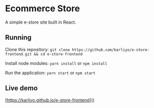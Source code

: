 # Ecommerce Store
A simple e-store site built in React.

## Running
Clone this repository:
`git clone https://github.com/karliyo/e-store-frontend.git && cd e-store-frontend`

Install node modules:
`yarn install` or `npm install`

Run the application:
`yarn start` or `npm start`

## Live demo
[https://karliyo.github.io/e-store-frontend]()